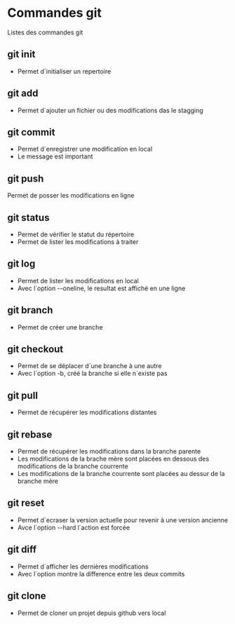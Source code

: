 # Commandes git

Listes des commandes git

## git init
- Permet d´initialiser un repertoire

## git add
- Permet d´ajouter un fichier ou des modifications das le stagging

## git commit
- Permet d´enregistrer une modification en local
- Le message est important

## git push
Permet de posser les modifications en  ligne

## git status
- Permet de vérifier le statut du répertoire
- Permet de lister les modifications à traiter

## git log 
- Permet de lister les modifications en local
- Avec l´option --oneline, le resultat est affiché en une ligne

## git branch 
- Permet de créer une branche

## git checkout
- Permet de se déplacer d´une branche à une autre
- Avec l´option -b, créé la branche si elle n´existe pas 

## git pull
- Permet de récupérer les modifications distantes

## git rebase
- Permet de récupérer les modifications dans la branche parente
- Les modifications de la brache mère sont placées en dessous des modifications de la branche courrente
- Les modifications de la branche courrente sont placées au dessur de la branche mère

## git reset
- Permet d´ecraser la version actuelle pour revenir à une version ancienne
- Avce l´option --hard l´action est forcée

## git diff
- Permet d´afficher les dernières modifications
- Avec l´option <sha> <sha> montre la difference entre les deux commits

## git clone
- Permet de cloner un projet depuis github vers local
